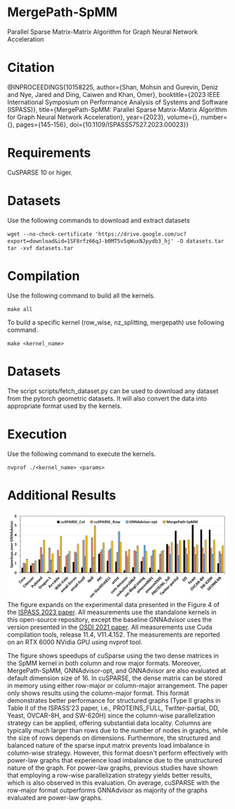 # MergePath-SpMM

Parallel Sparse Matrix-Matrix Algorithm for Graph Neural Network Acceleration

# Citation
@INPROCEEDINGS{10158225,
  author={Shan, Mohsin and Gurevin, Deniz and Nye, Jared and Ding, Caiwen and Khan, Omer},
  booktitle={2023 IEEE International Symposium on Performance Analysis of Systems and Software (ISPASS)}, 
  title={MergePath-SpMM: Parallel Sparse Matrix-Matrix Algorithm for Graph Neural Network Acceleration}, 
  year={2023},
  volume={},
  number={},
  pages={145-156},
  doi={10.1109/ISPASS57527.2023.00023}}

# Requirements
CuSPARSE 10 or higer.

# Datasets
Use the following commands to download and extract datasets
```
wget --no-check-certificate 'https://drive.google.com/uc?export=download&id=1SF8rfz66qJ-b0MT5v5qWuxNJpydb3_hj' -O datasets.tar
tar -xvf datasets.tar
```

# Compilation
Use the following command to build all the kernels.
```
make all
```
To build a specific kernel (row_wise, nz_splitting, mergepath) use following command.
```
make <kernel_name>
```

# Datasets
The script scripts/fetch_dataset.py can be used to download any dataset from the pytorch geometric datasets. It will also convert the data into appropriate format used by the kernels.

# Execution
Use the following command to execute the kernels.
```
nvprof ./<kernel_name> <params>
```
# Additional Results
![Additional Results](ar.png)
The figure expands on the experimental data presented in the Figure 4 of the [ISPASS 2023 paper](https://ieeexplore.ieee.org/abstract/document/10158225). All measurements use the standalone kernels in this open-source repository, except the baseline GNNAdvisor uses the version presented in the [OSDI 2021 paper](https://github.com/YukeWang96/GNNAdvisor_OSDI21). All measurements use Cuda compilation tools, release 11.4, V11.4.152. The measurements are reported on an RTX 6000 NVidia GPU using nvprof tool. 

The figure shows speedups of cuSparse using the two dense matrices in the SpMM kernel in both column and row major formats. Moreover, MergePath-SpMM, GNNAdvisor-opt, and GNNAdvisor are also evaluated at default dimension size of 16. In cuSPARSE, the dense matrix can be stored in memory using either row-major or column-major arrangement. The paper only shows results using the column-major format. This format demonstrates better performance for structured graphs (Type II graphs in Table II of the ISPASS'23 paper, i.e., PROTEINS_FULL, Twitter-partial, DD, Yeast, OVCAR-8H, and SW-620H) since the column-wise parallelization strategy can be applied, offering substantial data locality. Columns are typically much larger than rows due to the number of nodes in graphs, while the size of rows depends on dimensions. Furthermore, the structured and balanced nature of the sparse input matrix prevents load imbalance in column-wise strategy. However, this format doesn't perform effectively with power-law graphs that experience load imbalance due to the unstructured nature of the graph. For power-law graphs, previous studies have shown that employing a row-wise parallelization strategy yields better results, which is also observed in this evaluation. On average, cuSPARSE with the row-major format outperforms GNNAdvisor as majority of the graphs evaluated are power-law graphs.
